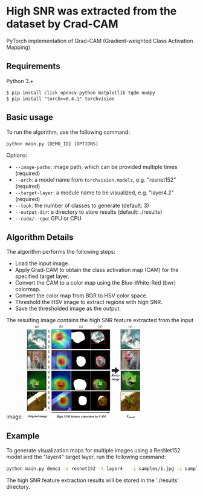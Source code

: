 # High SNR was extracted from the dataset by Crad-CAM

PyTorch implementation of Grad-CAM (Gradient-weighted Class Activation Mapping) 
## Requirements

Python 3.+

```
$ pip install click opencv-python matplotlib tqdm numpy
$ pip install "torch>=0.4.1" torchvision
```

## Basic usage
To run the algorithm, use the following command:
```
python main.py [DEMO_ID] [OPTIONS]
```

Options:

* ```--image-paths```: image path, which can be provided multiple times (required)
* ```--arch```: a model name from ```torchvision.models```, e.g. "resnet152" (required)
* ```--target-layer```: a module name to be visualized, e.g. "layer4.2" (required)
* ```--topk```: the number of classes to generate (default: 3)
* ```--output-dir```: a directory to store results (default: ./results)
* ```--cuda/--cpu```: GPU or CPU

## Algorithm Details
The algorithm performs the following steps:

* Load the input image.
* Apply Grad-CAM to obtain the class activation map (CAM) for the specified target layer.
* Convert the CAM to a color map using the Blue-White-Red (bwr) colormap.
* Convert the color map from BGR to HSV color space.
* Threshold the HSV image to extract regions with high SNR.
* Save the thresholded image as the output.

The resulting image contains the high SNR feature extracted from the input image.
<img src="https://github.com/AIcode0608/H-SNR/blob/main/assets/H-SNR.png" width="310px">

## Example

To generate visualization maps for multiple images using a ResNet152 model and the "layer4" target layer, run the following command:
```bash
python main.py demo1 -a resnet152 -t layer4   -i samples/1.jpg -i samples/2.jpg # You can add more images
```
The high SNR feature extraction results will be stored in the './results' directory.
